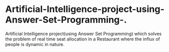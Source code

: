 # Artificial-Intelligence-project-using-Answer-Set-Programming-.
Artificial Intelligence project(using Answer Set Programming) which solves the problem of real time seat allocation in a Restaurant where the influx of people is dynamic in nature.
